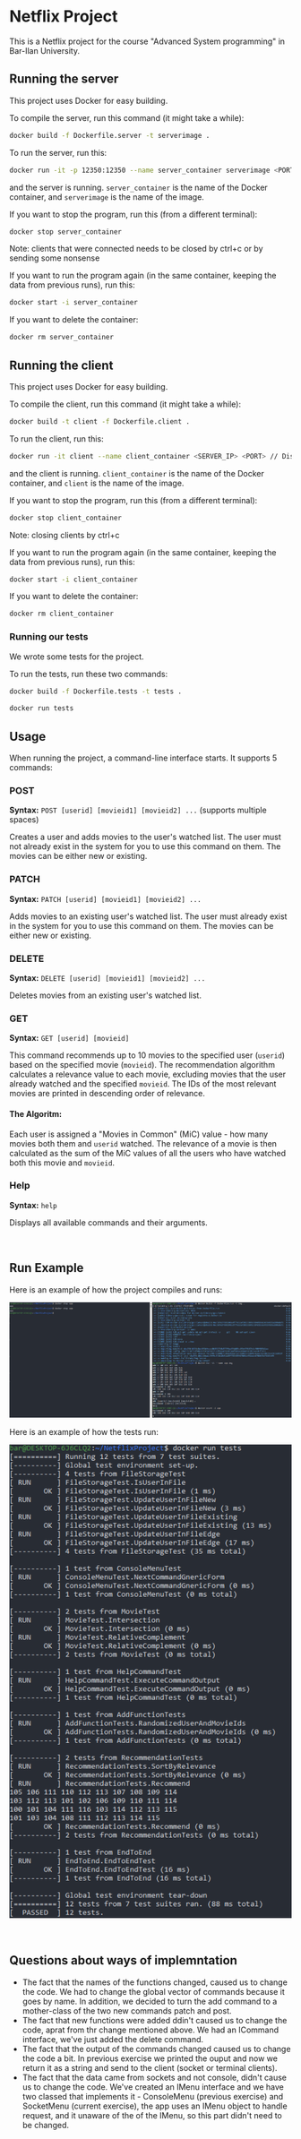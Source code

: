 # Netflix Project
This is a Netflix project for the course "Advanced System programming" in Bar-Ilan University.

## Running the server
This project uses Docker for easy building.

To compile the server, run this command (it might take a while):
```bash
docker build -f Dockerfile.server -t serverimage .
```
To run the server, run this:
```bash
docker run -it -p 12350:12350 --name server_container serverimage <PORT>
```
and the server is running.
`server_container` is the name of the Docker container, and `serverimage` is the name of the image.

If you want to stop the program, run this (from a different terminal):
```bash
docker stop server_container
```
Note: clients that were connected needs to be closed by ctrl+c or by sending some nonsense 

If you want to run the program again (in the same container, keeping the data from previous runs), run this:
```bash
docker start -i server_container
```

If you want to delete the container:
```bash
docker rm server_container
```

## Running the client
This project uses Docker for easy building.

To compile the client, run this command (it might take a while):
```bash
docker build -t client -f Dockerfile.client .
```
To run the client, run this:
```bash
docker run -it client --name client_container <SERVER_IP> <PORT> // Discover the IP in the cmd with ipconfig
```
and the client is running.
`client_container` is the name of the Docker container, and `client` is the name of the image.

If you want to stop the program, run this (from a different terminal):
```bash
docker stop client_container
```
Note: closing clients by ctrl+c 

If you want to run the program again (in the same container, keeping the data from previous runs), run this:
```bash
docker start -i client_container
```

If you want to delete the container:
```bash
docker rm client_container
```

### Running our tests
We wrote some tests for the project.

To run the tests, run these two commands:
```bash
docker build -f Dockerfile.tests -t tests .
```
```bash
docker run tests
```

## Usage
When running the project, a command-line interface starts. It supports 5 commands:
### POST
**Syntax:** `POST [userid] [movieid1] [movieid2] ...` (supports multiple spaces)

Creates a user and adds movies to the user's watched list. The user must not already exist in the system for you to use this command on them. The movies can be either new or existing.

### PATCH
**Syntax:** `PATCH [userid] [movieid1] [movieid2] ...`

Adds movies to an existing user's watched list. The user must already exist in the system for you to use this command on them. The movies can be either new or existing.

### DELETE
**Syntax:** `DELETE [userid] [movieid1] [movieid2] ...`

Deletes movies from an existing user's watched list.

### GET
**Syntax:** `GET [userid] [movieid]`

This command recommends up to 10 movies to the specified user (`userid`) based on the specified movie (`movieid`). The recommendation algorithm calculates a relevance value to each movie, excluding movies that the user already watched and the specified `movieid`. The IDs of the most relevant movies are printed in descending order of relevance.
#### The Algoritm:
Each user is assigned a "Movies in Common" (MiC) value - how many movies both them and `userid` watched. The relevance of a movie is then calculated as the sum of the MiC values of all the users who have watched both this movie and `movieid`.

### Help
**Syntax:** `help`

Displays all available commands and their arguments.

<br>

## Run Example
Here is an example of how the project compiles and runs:<br>

![Run Example](RunExample.png)

Here is an example of how the tests run:<br>

![Tests Run](TestsRun.png)

<br>

## Questions about ways of implemntation
* The fact that the names of the functions changed, caused us to change the code. We had to change the global vector of commands because it goes by name. In addition, we decided to turn the add command to a mother-class of the two new commands patch and post.
* The fact that new functions were added ddin't caused us to change the code, aprat from thr change mentioned above. We had an ICommand interface, we've just added the delete command.
* The fact that the output of the commands changed caused us to change the code a bit. In previous exercise we printed the ouput and now we return it as a string and send to the client (socket or terminal clients).
* The fact that the data came from sockets and not console, didn't cause us to change the code. We've created an IMenu interface and we have two classed that implements it - ConsoleMenu (previous exercise) and SocketMenu (current exercise), the app uses an IMenu object to handle request, and it unaware of the of the IMenu, so this part didn't need to be changed.
